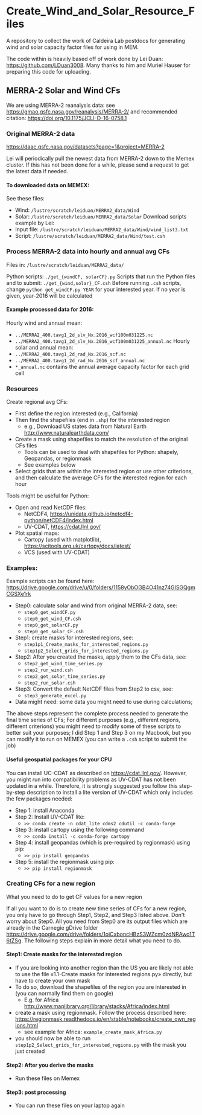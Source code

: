 # Create_Wind_and_Solar_Resource_Files
A repository to collect the work of Caldeira Lab postdocs for generating wind and solar capacity factor files for using in MEM.

The code within is heavily based off of work done by Lei Duan: https://github.com/LDuan3008. Many thanks to him and Muriel Hauser
for preparing this code for uploading.


## MERRA-2 Solar and Wind CFs

We are using MERRA-2 reanalysis data: see https://gmao.gsfc.nasa.gov/reanalysis/MERRA-2/ and recommended citation: https://doi.org/10.1175/JCLI-D-16-0758.1



### Original MERRA-2 data

https://daac.gsfc.nasa.gov/datasets?page=1&project=MERRA-2 

Lei will periodically pull the newest data from MERRA-2 down to the Memex cluster. If this has not been done for a while, please send a request to get the latest data if needed.



#### To downloaded data on MEMEX:
See these files:
 * Wind:  `/lustre/scratch/leiduan/MERRA2_data/Wind`
 * Solar: `/lustre/scratch/leiduan/MERRA2_data/Solar`
Download scripts example by Lei: 
 * Input file: `/lustre/scratch/leiduan/MERRA2_data/Wind/wind_list3.txt`
 * Script: `/lustre/scratch/leiduan/MERRA2_data/Wind/test.csh`



### Process MERRA-2 data into hourly and annual avg CFs

Files in: `/lustre/scratch/leiduan/MERRA2_data/`

Python scripts: `./get_{windCF, solarCF}.py`
Scripts that run the Python files and to submit: `./get_{wind,solar}_CF.csh`
Before running `.csh` scripts, change `python get_windCF.py YEAR` for your interested year. If no year is given, year-2016 will be calculated

#### Example processed data for 2016:
Hourly wind and annual mean:
 * `../MERRA2_400.tavg1_2d_slv_Nx.2016_wcf100m031225.nc`
 * `../MERRA2_400.tavg1_2d_slv_Nx.2016_wcf100m031225_annual.nc`
Hourly solar and annual mean: 
 * `../MERRA2_400.tavg1_2d_rad_Nx.2016_scf.nc`
 * `../MERRA2_400.tavg1_2d_rad_Nx.2016_scf_annual.nc`
 * `*_annual.nc` contains the annual average capacity factor for each grid cell



### Resources

Create regional avg CFs:

 * First define the region interested (e.g., California)
 * Then find the shapefiles (end in `.shp`) for the interested region 
    * e.g., Download US states data from Natural Earth http://www.naturalearthdata.com/
 * Create a mask using shapefiles to match the resolution of the original CFs files
    * Tools can be used to deal with shapefiles for Python: shapely, Geopandas, or regionmask
    * See examples below
 * Select grids that are within the interested region or use other criterions, and then calculate the average CFs for the interested region for each hour

Tools might be useful for Python:

 * Open and read NetCDF files:
    * NetCDF4, https://unidata.github.io/netcdf4-python/netCDF4/index.html
    * UV-CDAT, https://cdat.llnl.gov/
 * Plot spatial maps:
    * Cartopy (used with matplotlib), https://scitools.org.uk/cartopy/docs/latest/
    * VCS (used with UV-CDAT)



### Examples:

Example scripts can be found here: https://drive.google.com/drive/u/0/folders/1158yObOGB4O41nz74GISGQgmCGSXe1rk
 * Step0: calculate solar and wind from original MERRA-2 data, see:
    * `step0_get_windCF.py`
    * `step0_get_wind_CF.csh`
    * `step0_get_solarCF.py`
    * `step0_get_solar_CF.csh`
 * Step1: create masks for interested regions, see:
    * `step1p1_Create_masks_for_interested_regions.py`
    * `step1p2_Select_grids_for_interested_regions.py`
 * Step2: After you created the masks, apply them to the CFs data, see:
    * `step2_get_wind_time_series.py`
    * `step2_run_wind.csh`
    * `step2_get_solar_time_series.py`
    * `step2_run_solar.csh`
 * Step3: Convert the default NetCDF files from Step2 to csv, see:
    * `step3_generate_excel.py`
 * Data might need: some data you might need to use during calculations;

The above steps represent the complete process needed to generate the final time series of CFs;
For different purposes (e.g., different regions, different criterions) you might need to modify some of these scripts to better suit your purposes;
I did Step 1 and Step 3 on my Macbook, but you can modify it to run on MEMEX (you can write a `.csh` script to submit the job)



#### Useful geospatial packages for your CPU

You can install UC-CDAT as described on https://cdat.llnl.gov/. However, you might run 
into compatibility problems as UV-CDAT has not been updated in a while. 
Therefore, it is strongly suggested you follow this step-by-step description to install a lite 
version of UV-CDAT which only includes the few packages needed:
 * Step 1: install Anaconda
 * Step 2: Install UV-CDAT lite:
    * `>> conda create -n cdat_lite cdms2 cdutil -c conda-forge`
 * Step 3: install cartopy using the following command
    * `>> conda install -c conda-forge cartopy`
 * Step 4: install geopandas (which is pre-required by regionmask) using pip: 
    * `>> pip install geopandas`
 * Step 5: install the regionmask using pip:
    * `>> pip install regionmask`



### Creating CFs for a new region

What you need to do to get CF values for a new region

If all you want to do is to create new time series of CFs for a new region, you only 
have to go through Step1, Step2, and Step3 listed above. Don't worry about Step0. All you need from 
Step0 are its output files which are already in the Carnegie gDrive folder 
https://drive.google.com/drive/folders/1oiCxboncHBzS3WZcm0zdNRAwo1T6tZSg. 
The following steps explain in more detail what you need to do.

#### Step1: Create masks for the interested region

 * If you are looking into another region than the US you are likely not able to use the file «1.1-Create masks for interested regions.py» directly, but have to create your own mask
 * To do so, download the shapefiles of the region you are interested in (you can normally find them on google)
    * E.g. for Africa http://www.maplibrary.org/library/stacks/Africa/index.html
 * create a mask using regionmask. Follow the process described here: https://regionmask.readthedocs.io/en/stable/notebooks/create_own_regions.html
    * see example for Africa: `example_create_mask_Africa.py`
 * you should now be able to run `step1p2_Select_grids_for_interested_regions.py` with the mask you just created 

#### Step2: After you derive the masks

 * Run these files on Memex

#### Step3: post processing

 * You can run these files on your laptop again

